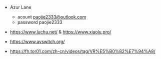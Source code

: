 - Azur Lane
    - acount    paojie2333@outlook.com
    - password  paojie2333
- https://www.luchu.net/ & https://www.xiaolu.pro/

- https://www.avswitch.org/

- https://fh.tor01.com/zh-cn/videos/tag/VR%E5%B0%82%E7%94%A8/
